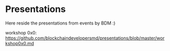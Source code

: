 Presentations
=============
Here reside the presentations from events by BDM :)

workshop 0x0: https://github.com/blockchaindevelopersmd/presentations/blob/master/workshop0x0.md
